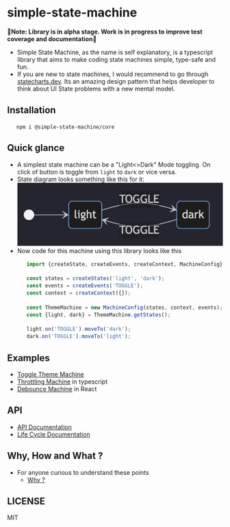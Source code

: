 # simple-state-machine

 🚧**Note: Library is in alpha stage. Work is in progress to improve test coverage and documentation**🚧

- Simple State Machine, as the name is self explanatory, is a typescript library that aims to make coding state machines simple, type-safe and fun. 
- If you are new to state machines, I would recommend to go through [statecharts.dev](https://statecharts.dev/what-is-a-state-machine.html). Its an amazing design pattern that helps developer to think about UI State problems with a new mental model. 

## Installation
```
   npm i @simple-state-machine/core
```
## Quick glance
- A simplest state machine can be a "Light<>Dark" Mode toggling. On click of button is toggle from `light` to `dark` or vice versa.
- State diagram looks something like this for it: ![toggle-sm](./docs/assets/toggle-sm.png)
- Now code for this machine using this library looks like this
   ```js
      import {createState, createEvents, createContext, MachineConfig} from 'simple-state-machine'

      const states = createStates('light', 'dark');
      const events = createEvents('TOGGLE');
      const context = createContext({});

      const ThemeMachine = new MachineConfig(states, context, events);
      const {light, dark} = ThemeMachine.getStates();
      
      light.on('TOGGLE').moveTo('dark');
      dark.on('TOGGLE').moveTo('light');
   ```

## Examples

- [Toggle Theme Machine](https://codesandbox.io/p/sandbox/toggle-theme-machine-dyrwzd)
- [Throttling Machine](https://codesandbox.io/p/sandbox/throttling-x9mzy5) in typescript
- [Debounce Machine](https://codesandbox.io/p/sandbox/debounce-stg462) in React

## API

- [API Documentation](./docs/api.md)
- [Life Cycle Documentation](./docs/life-cycle.md)

## Why, How and What ?

- For anyone curious to understand these points 
  - [Why ?](./docs/why.md)

## LICENSE
MIT